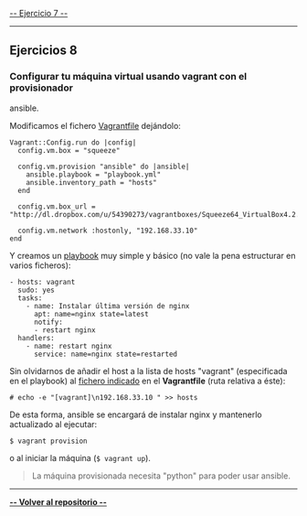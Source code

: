[-- Ejercicio 7 --](./ejercicio07.md)

------------------

## Ejercicios 8

### Configurar tu máquina virtual usando vagrant con el provisionador
ansible.

Modificamos el fichero [Vagrantfile](./vagrant/Vagrantfile) dejándolo:

```
Vagrant::Config.run do |config| 
  config.vm.box = "squeeze" 

  config.vm.provision "ansible" do |ansible| 
    ansible.playbook = "playbook.yml" 
    ansible.inventory_path = "hosts"
  end 

  config.vm.box_url = "http://dl.dropbox.com/u/54390273/vagrantboxes/Squeeze64_VirtualBox4.2.4.box" 

  config.vm.network :hostonly, "192.168.33.10" 
end
```

Y creamos un [playbook](./vagrant/playbook.yml) muy simple y básico (no vale la pena estructurar en varios ficheros):

```
- hosts: vagrant 
  sudo: yes 
  tasks: 
    - name: Instalar última versión de nginx 
      apt: name=nginx state=latest 
      notify: 
      - restart nginx 
  handlers: 
    - name: restart nginx 
      service: name=nginx state=restarted 
```

Sin olvidarnos de añadir el host a la lista de hosts "vagrant" (especificada en el playbook) al [fichero indicado](./vagrant/hosts) en el **Vagrantfile** (ruta relativa a éste):

    # echo -e "[vagrant]\n192.168.33.10 " >> hosts

De esta forma, ansible se encargará de instalar nginx y mantenerlo actualizado al ejecutar:

    $ vagrant provision

o al iniciar la máquina (`$ vagrant up`).

> La máquina provisionada necesita "python" para poder usar ansible.


------------------

[**-- Volver al repositorio --**](../)
